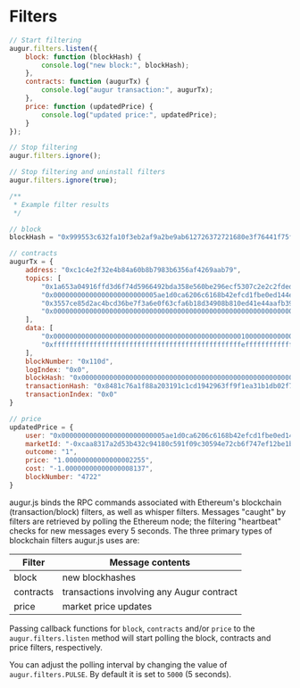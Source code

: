 Filters
=======
```javascript
// Start filtering
augur.filters.listen({
    block: function (blockHash) {
        console.log("new block:", blockHash);
    },
    contracts: function (augurTx) {
        console.log("augur transaction:", augurTx);
    },
    price: function (updatedPrice) {
        console.log("updated price:", updatedPrice);
    }
});

// Stop filtering
augur.filters.ignore();

// Stop filtering and uninstall filters
augur.filters.ignore(true);

/**
 * Example filter results
 */

// block
blockHash = "0x999553c632fa10f3eb2af9a2be9ab612726372721680e3f76441f75f7c879a2f"

// contracts
augurTx = {
    address: "0xc1c4e2f32e4b84a60b8b7983b6356af4269aab79",
    topics: [
        "0x1a653a04916ffd3d6f74d5966492bda358e560be296ecf5307c2e2c2fdedd35a",
        "0x00000000000000000000000005ae1d0ca6206c6168b42efcd1fbe0ed144e821b",
        "0x3557ce85d2ac4bcd36be7f3a6e0f63cfa6b18d34908b810ed41e44aafb399b44",
        "0x0000000000000000000000000000000000000000000000000000000000000001"
    ],
    data: [
        "0x000000000000000000000000000000000000000000000001000000000000d330",
        "0xfffffffffffffffffffffffffffffffffffffffffffffffeffffffffffffffa3"
    ],
    blockNumber: "0x110d",
    logIndex: "0x0",
    blockHash: "0x0000000000000000000000000000000000000000000000000000000000000000",
    transactionHash: "0x8481c76a1f88a203191c1cd1942963ff9f1ea31b1db02f752771fef30133798e",
    transactionIndex: "0x0"
}

// price
updatedPrice = {
    user: "0x00000000000000000000000005ae1d0ca6206c6168b42efcd1fbe0ed144e821b",
    marketId: "-0xcaa8317a2d53b432c94180c591f09c30594e72cb6f747ef12be1bb5504c664bc",
    outcome: "1",
    price: "1.00000000000000002255",
    cost: "-1.00000000000000008137",
    blockNumber: "4722"
}

```
augur.js binds the RPC commands associated with Ethereum's blockchain (transaction/block) filters, as well as whisper filters.  Messages "caught" by filters are retrieved by polling the Ethereum node; the filtering "heartbeat" checks for new messages every 5 seconds.  The three primary types of blockchain filters augur.js uses are:

Filter | Message contents
------ | ----------------
block | new blockhashes
contracts | transactions involving any Augur contract
price | market price updates

Passing callback functions for `block`, `contracts` and/or `price` to the `augur.filters.listen` method will start polling the block, contracts and price filters, respectively.

<aside class="notice">You can adjust the polling interval by changing the value of <code>augur.filters.PULSE</code>.  By default it is set to <code>5000</code> (5 seconds).</aside>
